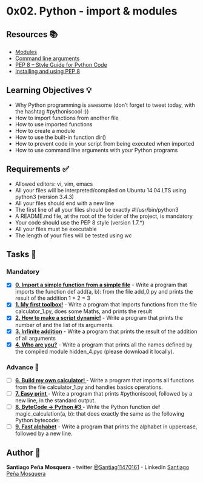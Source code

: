 # 0x02. Python - import & modules
## Resources :books:

* [Modules](https://intranet.hbtn.io/rltoken/hYag6ME71pOg2xkjqrLDdg)
* [Command line arguments](https://intranet.hbtn.io/rltoken/CkqNLqqCuYsLbkCIVSKLWA)
* [PEP 8 – Style Guide for Python Code](https://intranet.hbtn.io/rltoken/XWzCcj9tvlC2IYjdNDiNAg)
* [Installing and using PEP 8](https://intranet.hbtn.io/rltoken/geb4vu-Z91dktiOapAdQSA)

## Learning Objectives :bulb:
* Why Python programming is awesome (don’t forget to tweet today, with the hashtag #pythoniscool :))
* How to import functions from another file
* How to use imported functions
* How to create a module
* How to use the built-in function dir()
* How to prevent code in your script from being executed when imported
* How to use command line arguments with your Python programs

## Requirements :white_check_mark:

* Allowed editors: vi, vim, emacs
* All your files will be interpreted/compiled on Ubuntu 14.04 LTS using python3 (version 3.4.3)
* All your files should end with a new line
* The first line of all your files should be exactly #!/usr/bin/python3
* A README.md file, at the root of the folder of the project, is mandatory
* Your code should use the PEP 8 style (version 1.7.*)
* All your files must be executable
* The length of your files will be tested using wc

## Tasks :page_with_curl:
### Mandatory
- [x] **[0. Import a simple function from a simple file](./)** - Write a program that imports the function def add(a, b): from the file add_0.py and prints the result of the addition 1 + 2 = 3
- [x] **[1. My first toolbox!](./)** - Write a program that imports functions from the file calculator_1.py, does some Maths, and prints the result
- [x] **[2. How to make a script dynamic!](./)** - Write a program that prints the number of and the list of its arguments.
- [x] **[3. Infinite addition](./)** - Write a program that prints the result of the addition of all arguments
- [x] **[4. Who are you?](./)** - Write a program that prints all the names defined by the compiled module hidden_4.pyc (please download it locally).
### Advance :muscle:
- [ ] **[6. Build my own calculator! ](./)** - Write a program that imports all functions from the file calculator_1.py and handles basics operations.
- [ ] **[7. Easy print ](./)** - Write a program that prints #pythoniscool, followed by a new line, in the standard output.
- [ ] **[8. ByteCode -> Python #3 ](./)** - Write the Python function def magic_calculation(a, b): that does exactly the same as the following Python bytecode:
- [ ] **[9. Fast alphabet](./)** - Write a program that prints the alphabet in uppercase, followed by a new line.

## Author :pencil:
**Santiago Peña Mosquera** - twitter [@Santiag11470161](https://twitter.com/Santiag11470161) - LinkedIn [Santiago Peña Mosquera](https://www.linkedin.com/in/santiago-pe%C3%B1a-mosquera-abaa20196/)